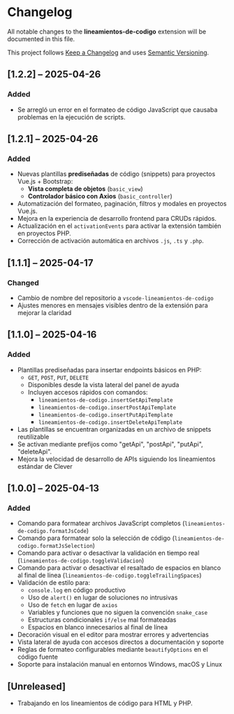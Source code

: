 # Changelog

All notable changes to the **lineamientos-de-codigo** extension will be documented in this file.

This project follows [Keep a Changelog](https://keepachangelog.com/en/1.0.0/) and uses [Semantic Versioning](https://semver.org/).

## [1.2.2] – 2025-04-26

### Added

- Se arregló un error en el formateo de código JavaScript que causaba problemas en la ejecución de scripts.

## [1.2.1] – 2025-04-26

### Added

- Nuevas plantillas **prediseñadas** de código (snippets) para proyectos Vue.js + Bootstrap:
  - **Vista completa de objetos** (`basic_view`)
  - **Controlador básico con Axios** (`basic_controller`)
- Automatización del formateo, paginación, filtros y modales en proyectos Vue.js.
- Mejora en la experiencia de desarrollo frontend para CRUDs rápidos.
- Actualización en el `activationEvents` para activar la extensión también en proyectos PHP.
- Corrección de activación automática en archivos `.js`, `.ts` y `.php`.

## [1.1.1] – 2025-04-17

### Changed

- Cambio de nombre del repositorio a `vscode-lineamientos-de-codigo`
- Ajustes menores en mensajes visibles dentro de la extensión para mejorar la claridad

## [1.1.0] – 2025-04-16

### Added

- Plantillas prediseñadas para insertar endpoints básicos en PHP:
  - `GET`, `POST`, `PUT`, `DELETE`
  - Disponibles desde la vista lateral del panel de ayuda
  - Incluyen accesos rápidos con comandos:
    - `lineamientos-de-codigo.insertGetApiTemplate`
    - `lineamientos-de-codigo.insertPostApiTemplate`
    - `lineamientos-de-codigo.insertPutApiTemplate`
    - `lineamientos-de-codigo.insertDeleteApiTemplate`
- Las plantillas se encuentran organizadas en un archivo de snippets reutilizable
- Se activan mediante prefijos como "getApi", "postApi", "putApi", "deleteApi".
- Mejora la velocidad de desarrollo de APIs siguiendo los lineamientos estándar de Clever

## [1.0.0] – 2025-04-13

### Added

- Comando para formatear archivos JavaScript completos (`lineamientos-de-codigo.formatJsCode`)
- Comando para formatear solo la selección de código (`lineamientos-de-codigo.formatJsSelection`)
- Comando para activar o desactivar la validación en tiempo real (`lineamientos-de-codigo.toggleValidacion`)
- Comando para activar o desactivar el resaltado de espacios en blanco al final de línea (`lineamientos-de-codigo.toggleTrailingSpaces`)
- Validación de estilo para:
  - `console.log` en código productivo
  - Uso de `alert()` en lugar de soluciones no intrusivas
  - Uso de `fetch` en lugar de `axios`
  - Variables y funciones que no siguen la convención `snake_case`
  - Estructuras condicionales `if/else` mal formateadas
  - Espacios en blanco innecesarios al final de línea
- Decoración visual en el editor para mostrar errores y advertencias
- Vista lateral de ayuda con accesos directos a documentación y soporte
- Reglas de formateo configurables mediante `beautifyOptions` en el código fuente
- Soporte para instalación manual en entornos Windows, macOS y Linux

## [Unreleased]

- Trabajando en los lineamientos de código para HTML y PHP.
